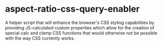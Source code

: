 # aspect-ratio-css-query-enabler
A helper script that will enhance the browser's CSS styling capabilities by providing JS-calculated custom properties which allow for the creation of special calc and clamp CSS functions that would otherwise not be possible with the way CSS currently works.
